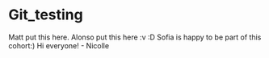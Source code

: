 # Git_testing


Matt put this here.
Alonso put this here :v :D
Sofia is happy to be part of this cohort:)
Hi everyone! - Nicolle